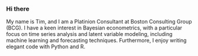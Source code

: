 ### Hi there
My name is Tim, and I am a Platinion Consultant at Boston Consulting Group (BCG). I have a keen interest in Bayesian econometrics, with a particular focus on time series analysis and latent variable modeling, including machine learning and forecasting techniques. Furthermore, I enjoy writing elegant code with Python and R.


